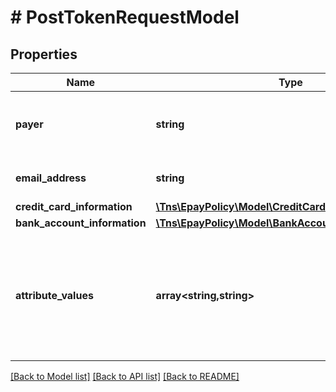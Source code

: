 # # PostTokenRequestModel

## Properties

Name | Type | Description | Notes
------------ | ------------- | ------------- | -------------
**payer** | **string** | Name of the payer that is storing the token. |
**email_address** | **string** | The email address of the payer. |
**credit_card_information** | [**\Tns\EpayPolicy\Model\CreditCardInformationModel**](CreditCardInformationModel.md) |  | [optional]
**bank_account_information** | [**\Tns\EpayPolicy\Model\BankAccountInformationModel**](BankAccountInformationModel.md) |  | [optional]
**attribute_values** | **array<string,string>** | Dictionary of custom attribute values. The key in the dictionary is the identifier of the custom attribute. | [optional]

[[Back to Model list]](../../README.md#models) [[Back to API list]](../../README.md#endpoints) [[Back to README]](../../README.md)
